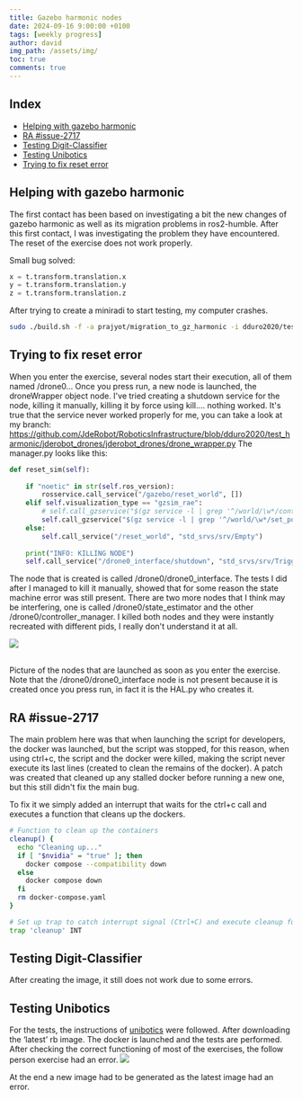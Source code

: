 ```yaml
---
title: Gazebo harmonic nodes
date: 2024-09-16 9:00:00 +0100
tags: [weekly progress]
author: david
img_path: /assets/img/
toc: true
comments: true
---
```


## Index

- [Helping with gazebo harmonic](#helping-with-gazebo-harmonic)
- [RA #issue-2717](#ra-issue-2717)
- [Testing Digit-Classifier](#testing-digit-classifier)
- [Testing Unibotics](#testing-unibotics)
- [Trying to fix reset error](#trying-to-fix-reset-error)

## Helping with gazebo harmonic

The first contact has been based on investigating a bit the new changes of gazebo harmonic as well as its migration problems in ros2-humble.
After this first contact, I was investigating the problem they have encountered. The reset of the exercise does not work properly. 

Small bug solved:
```python
x = t.transform.translation.x
y = t.transform.translation.y
z = t.transform.translation.z
```

After trying to create a miniradi to start testing, my computer crashes.

```bash
sudo ./build.sh -f -a prajyot/migration_to_gz_harmonic -i dduro2020/test_harmonic -m prajyot/migration_to_gz_harmonic -r humble -t test_gz_harmonic
```
## Trying to fix reset error

When you enter the exercise, several nodes start their execution, all of them named /drone0... Once you press run, a new node is launched, the droneWrapper object node. I've tried creating a shutdown service for the node, killing it manually, killing it by force using kill.... nothing worked. It's true that the service never worked properly for me, you can take a look at my branch: https://github.com/JdeRobot/RoboticsInfrastructure/blob/dduro2020/test_harmonic/jderobot_drones/jderobot_drones/drone_wrapper.py
The manager.py looks like this:
```python
def reset_sim(self):
        
    if "noetic" in str(self.ros_version):
        rosservice.call_service("/gazebo/reset_world", [])
    elif self.visualization_type == "gzsim_rae":
        # self.call_gzservice("$(gz service -l | grep '^/world/\w*/control$')","gz.msgs.WorldControl","gz.msgs.Boolean","3000","reset: {all: true}")
        self.call_gzservice("$(gz service -l | grep '^/world/\w*/set_pose$')","gz.msgs.Pose","gz.msgs.Boolean","3000","name: \"drone0\", position: {x: 0, y: 0, z: 1.375}")
    else:
        self.call_service("/reset_world", "std_srvs/srv/Empty")
    
    print("INFO: KILLING NODE")
    self.call_service("/drone0_interface/shutdown", "std_srvs/srv/Trigger")
```

The node that is created is called /drone0/drone0_interface.
The tests I did after I managed to kill it manually, showed that for some reason the state machine error was still present. There are two more nodes that I think may be interfering, one is called /drone0/state_estimator and the other /drone0/controller_manager.
I killed both nodes and they were instantly recreated with different pids, I really don't understand it at all.


![](drone_nodes.png)

\
Picture of the nodes that are launched as soon as you enter the exercise. Note that the /drone0/drone0_interface node is not present because it is created once you press run, in fact it is the HAL.py who creates it.


## RA #issue-2717

The main problem here was that when launching the script for developers, the docker was launched, but the script was stopped, for this reason, when using ctrl+c, the script and the docker were killed, making the script never execute its last lines (created to clean the remains of the docker). A patch was created that cleaned up any stalled docker before running a new one, but this still didn't fix the main bug.

To fix it we simply added an interrupt that waits for the ctrl+c call and executes a function that cleans up the dockers.

```bash
# Function to clean up the containers
cleanup() {
  echo "Cleaning up..."
  if [ "$nvidia" = "true" ]; then
    docker compose --compatibility down
  else
    docker compose down
  fi
  rm docker-compose.yaml
}

# Set up trap to catch interrupt signal (Ctrl+C) and execute cleanup function
trap 'cleanup' INT
```

## Testing Digit-Classifier

After creating the image, it still does not work due to some errors.

## Testing Unibotics

For the tests, the instructions of [unibotics](https://unibotics.org) were followed. After downloading the ‘latest’ rb image. The docker is launched and the tests are performed. After checking the correct functioning of most of the exercises, the follow person exercise had an error.
![](fp_error.png)

At the end a new image had to be generated as the latest image had an error.

